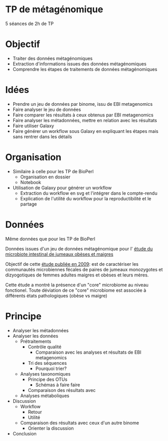 TP de métagénomique
===================

5 séances de 2h de TP

# Objectif 

- Traiter des données métagénomiques
- Extraction d'informations issues des données métagénomiques
- Comprendre les étapes de traitements de données métagénomiques

# Idées

- Prendre un jeu de données par binome, issu de EBI metagenomics
- Faire analyser le jeu de données 
- Faire comparer les résultats à ceux obtenus par EBI metagenomics
- Faire analyser les métadonnées, mettre en relation avec les résultats
- Faire utiliser Galaxy
- Faire générer un workflow sous Galaxy en expliquant les étapes mais sans rentrer
dans les détails

# Organisation 

- Similaire à celle pour les TP de BioPerl
    - Organisation en dossier
    - Notebook 
- Utilisation de Galaxy pour générer un workflow
    - Extraction du workflow en svg et l'intégrer dans le compte-rendu 
    - Explication de l'utilité du workflow pour la reproductibilité et le partage

# Données

Même données que pour les TP de BioPerl

Données issues d'un jeu de données métagénomique pour l'
[étude du microbiote intestinal de jumeaux obèses et maigres](http://dx.doi.org/10.1038/nature07540)

Objectif de cette [étude publiée en 2009](https://www.ebi.ac.uk/metagenomics/projects/SRP000319):
est de caractériser les communautés microbiennes fécales de paires de jumeaux 
monozygotes et dizyogotiques de femmes adultes maigres et obèses et leurs mères.

Cette étude a montré la présence d'un "core" microbiome au niveau fonctionel. Toute 
déviation de ce "core" microbiome est associée à différents états pathologiques
(obèse vs maigre)

# Principe

- Analyser les métadonnées
- Analyser les données
    - Prétraitements
        - Contrôle qualité
            - Comparaison avec les analyses et résultats de EBI metagenomics
        - Tri des séquences
            - Pourquoi trier?
    - Analyses taxonomiques
        - Principe des OTUs 
            - Schémas à faire faire
        - Comparaison des résultats avec  
    - Analyses métaboliques
- Discussion
    - Workflow
        - Retour
        - Utilité
    - Comparaison des résultats avec ceux d'un autre binome
        - Orienter la discussion 
- Conclusion